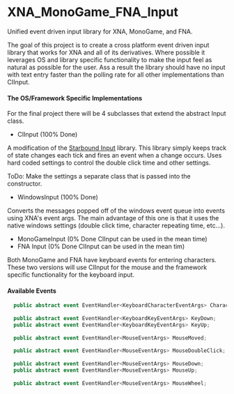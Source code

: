 # XNA_MonoGame_FNA_Input

Unified event driven input library for XNA, MonoGame, and FNA.

The goal of this project is to create a cross platform event driven input library that works for XNA and all 
of its derivatives. Where possible it leverages OS and library specific functionality to make the input feel 
as natural as possible for the user. Ass a result the library should have no input with text entry faster than 
the polling rate for all other implementations than CIInput.

#### The OS/Framework Specific Implementations 

For the final project there will be 4 subclasses that extend the abstract Input class. 

* CIInput (100% Done)

A modification of the [Starbound Input](https://bitbucket.org/rbwhitaker/starbound-input/) library. This 
library simply keeps track of state changes each tick and fires an event when a change occurs. Uses hard 
coded settings to control the double click time and other settings. 

ToDo: Make the settings a separate class that is passed into the constructor.

* WindowsInput (100% Done)

Converts the messages popped off of the windows event queue into events using XNA's event args. The main advantage 
of this one is that it uses the native windows settings (double click time, character repeating time, etc...).

* MonoGameInput (0% Done CIInput can be used in the mean time)
* FNA Input (0% Done CIInput can be used in the mean tim)

Both MonoGame and FNA have keyboard events for entering characters. These two versions will use CIInput for the mouse 
and the framework specific functionality for the keyboard input.

#### Available Events

```C#
  public abstract event EventHandler<KeyboardCharacterEventArgs> CharacterTyped;
  
  public abstract event EventHandler<KeyboardKeyEventArgs> KeyDown;
  public abstract event EventHandler<KeyboardKeyEventArgs> KeyUp;
  
  public abstract event EventHandler<MouseEventArgs> MouseMoved;
  
  public abstract event EventHandler<MouseEventArgs> MouseDoubleClick;
  
  public abstract event EventHandler<MouseEventArgs> MouseDown;
  public abstract event EventHandler<MouseEventArgs> MouseUp;
  
  public abstract event EventHandler<MouseEventArgs> MouseWheel;
```
